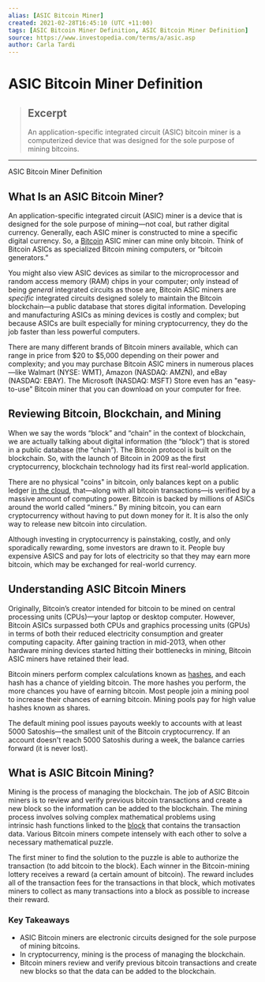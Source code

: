 ```yaml
---
alias: [ASIC Bitcoin Miner]
created: 2021-02-28T16:45:10 (UTC +11:00)
tags: [ASIC Bitcoin Miner Definition, ASIC Bitcoin Miner Definition]
source: https://www.investopedia.com/terms/a/asic.asp
author: Carla Tardi
---
```


# ASIC Bitcoin Miner Definition

> ## Excerpt
> An application-specific integrated circuit (ASIC) bitcoin miner is a computerized device that was designed for the sole purpose of mining bitcoins.

---

ASIC Bitcoin Miner Definition
## What Is an ASIC Bitcoin Miner?

An application-specific integrated circuit (ASIC) miner is a device that is designed for the sole purpose of mining—not coal, but rather digital currency. Generally, each ASIC miner is constructed to mine a specific digital currency. So, a [Bitcoin](https://www.investopedia.com/terms/b/bitcoin.asp) ASIC miner can mine only bitcoin. Think of Bitcoin ASICs as specialized Bitcoin mining computers, or “bitcoin generators.”

You might also view ASIC devices as similar to the microprocessor and random access memory (RAM) chips in your computer; only instead of being _general_ integrated circuits as those are, Bitcoin ASIC miners are _specific_ integrated circuits designed solely to maintain the Bitcoin blockchain—a public database that stores digital information. Developing and manufacturing ASICs as mining devices is costly and complex; but because ASICs are built especially for mining cryptocurrency, they do the job faster than less powerful computers.

There are many different brands of Bitcoin miners available, which can range in price from $20 to $5,000 depending on their power and complexity; and you may purchase Bitcoin ASIC miners in numerous places—like Walmart (NYSE: WMT), Amazon (NASDAQ: AMZN), and eBay (NASDAQ: EBAY). The Microsoft (NASDAQ: MSFT) Store even has an "easy-to-use" Bitcoin miner that you can download on your computer for free.

## Reviewing Bitcoin, Blockchain, and Mining

When we say the words “block” and “chain” in the context of blockchain, we are actually talking about digital information (the “block”) that is stored in a public database (the “chain”). The Bitcoin protocol is built on the blockchain. So, with the launch of Bitcoin in 2009 as the first cryptocurrency, blockchain technology had its first real-world application.

There are no physical "coins" in bitcoin, only balances kept on a public ledger [in the cloud](https://www.investopedia.com/terms/c/cloud-storage.asp), that—along with all bitcoin transactions—is verified by a massive amount of computing power. Bitcoin is backed by millions of ASICs around the world called “miners.” By mining bitcoin, you can earn cryptocurrency without having to put down money for it. It is also the only way to release new bitcoin into circulation.

Although investing in cryptocurrency is painstaking, costly, and only sporadically rewarding, some investors are drawn to it. People buy expensive ASICS and pay for lots of electricity so that they may earn more bitcoin, which may be exchanged for real-world currency.

## Understanding ASIC Bitcoin Miners

Originally, Bitcoin’s creator intended for bitcoin to be mined on central processing units (CPUs)—your laptop or desktop computer. However, Bitcoin ASICs surpassed both CPUs and graphics processing units (GPUs) in terms of both their reduced electricity consumption and greater computing capacity. After gaining traction in mid-2013, when other hardware mining devices started hitting their bottlenecks in mining, Bitcoin ASIC miners have retained their lead.

Bitcoin miners perform complex calculations known as [hashes](https://www.investopedia.com/terms/h/hash.asp), and each hash has a chance of yielding bitcoin. The more hashes you perform, the more chances you have of earning bitcoin. Most people join a mining pool to increase their chances of earning bitcoin. Mining pools pay for high value hashes known as shares.

The default mining pool issues payouts weekly to accounts with at least 5000 Satoshis—the smallest unit of the Bitcoin cryptocurrency. If an account doesn't reach 5000 Satoshis during a week, the balance carries forward (it is never lost).

## What is ASIC Bitcoin Mining?

Mining is the process of managing the blockchain. The job of ASIC Bitcoin miners is to review and verify previous bitcoin transactions and create a new block so the information can be added to the blockchain. The mining process involves solving complex mathematical problems using intrinsic hash functions linked to the [block](https://www.investopedia.com/terms/b/block-bitcoin-block.asp) that contains the transaction data. Various Bitcoin miners compete intensely with each other to solve a necessary mathematical puzzle.

The first miner to find the solution to the puzzle is able to authorize the transaction (to add bitcoin to the block). Each winner in the Bitcoin-mining lottery receives a reward (a certain amount of bitcoin). The reward includes all of the transaction fees for the transactions in that block, which motivates miners to collect as many transactions into a block as possible to increase their reward.

### Key Takeaways

-   ASIC Bitcoin miners are electronic circuits designed for the sole purpose of mining bitcoins.
-   In cryptocurrency, mining is the process of managing the blockchain. 
-   Bitcoin miners review and verify previous bitcoin transactions and create new blocks so that the data can be added to the blockchain.
